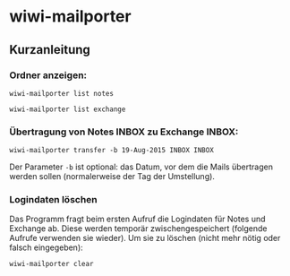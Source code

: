 # wiwi-mailporter

## Kurzanleitung

### Ordner anzeigen:

```
wiwi-mailporter list notes
```

```
wiwi-mailporter list exchange
```

### Übertragung von Notes INBOX zu Exchange INBOX:

```
wiwi-mailporter transfer -b 19-Aug-2015 INBOX INBOX
```

Der Parameter `-b` ist optional: das Datum, vor dem die Mails übertragen werden sollen (normalerweise der Tag der Umstellung).

### Logindaten löschen

Das Programm fragt beim ersten Aufruf die Logindaten für Notes und Exchange ab. Diese werden temporär zwischengespeichert (folgende Aufrufe verwenden sie wieder). Um sie zu löschen (nicht mehr nötig oder falsch eingegeben):

```
wiwi-mailporter clear
```
